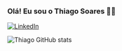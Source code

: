 ### Olá! Eu sou o Thiago Soares 👋😃

[![LinkedIn](https://img.shields.io/badge/LinkedIn-0077B5?style=for-the-badge&logo=linkedin&logoColor=white)](https://www.linkedin.com/in/thiago-soares-38308b217/)

![Thiago GitHub stats](https://github-readme-stats.vercel.app/api?username=ThiagoSoares&show_icons=true&theme=radical)

